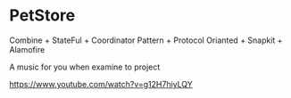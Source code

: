 # PetStore
Combine  + StateFul + Coordinator Pattern + Protocol Orianted + Snapkit + Alamofire

A music for you when examine to project

https://www.youtube.com/watch?v=g12H7hiyLQY
